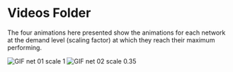 # Videos Folder 

The four animations here presented show the animations for each network at the demand level (scaling factor) at which they reach their maximum performing.

![GIF net 01 scale 1](MOVIE_net01_scale_1.00_edgedata_aadt_output_freq60s.xml_OPT.gif)
![GIF net 02 scale 0.35](MOVIE_net02_scale_0.35_edgedata_aadt_output_freq60s.xml_OPT.gif)
